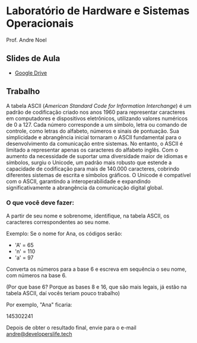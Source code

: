 # Laboratório de Hardware e Sistemas Operacionais

Prof. Andre Noel

## Slides de Aula

- [Google Drive](https://drive.google.com/drive/folders/14g5dtkML7BnWSwGc_H2VxSCn4Y7ZiZbj?usp=sharing)

## Trabalho

A tabela ASCII (_American Standard Code for Information Interchange_) é um padrão de codificação criado nos anos 1960 para representar caracteres em computadores e dispositivos eletrônicos, utilizando valores numéricos de 0 a 127. Cada número corresponde a um símbolo, letra ou comando de controle, como letras do alfabeto, números e sinais de pontuação. Sua simplicidade e abrangência inicial tornaram o ASCII fundamental para o desenvolvimento da comunicação entre sistemas. No entanto, o ASCII é limitado a representar apenas os caracteres do alfabeto inglês. Com o aumento da necessidade de suportar uma diversidade maior de idiomas e símbolos, surgiu o Unicode, um padrão mais robusto que estende a capacidade de codificação para mais de 140.000 caracteres, cobrindo diferentes sistemas de escrita e símbolos gráficos. O Unicode é compatível com o ASCII, garantindo a interoperabilidade e expandindo significativamente a abrangência da comunicação digital global.

### O que você deve fazer:

A partir de seu nome e sobrenome, identifique, na tabela ASCII, os caracteres correspondentes ao seu nome. 

Exemplo: Se o nome for Ana, os códigos serão:

- 'A' = 65
- 'n' = 110
- 'a' = 97

Converta os números para a base 6 e escreva em sequência o seu nome, com números na base 6.

(Por que base 6? Porque as bases 8 e 16, que são mais legais, já estão na tabela ASCII, daí vocês teriam pouco trabalho)

Por exemplo, "Ana" ficaria:

145302241

Depois de obter o resultado final, envie para o e-mail andre@developerslife.tech
